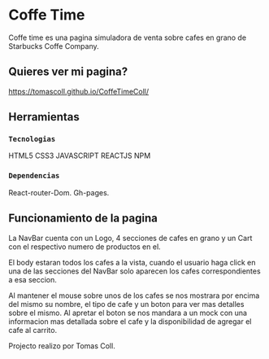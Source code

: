 # Coffe Time

Coffe time es una pagina simuladora de venta sobre cafes en grano de Starbucks Coffe Company.

## Quieres ver mi pagina?

https://tomascoll.github.io/CoffeTimeColl/

## Herramientas

### `Tecnologias`

HTML5
CSS3
JAVASCRIPT
REACTJS
NPM

### `Dependencias`

React-router-Dom.
Gh-pages.

## Funcionamiento de la pagina

La NavBar cuenta con un Logo, 4 secciones de cafes en grano y un Cart con el respectivo numero de productos en el.

El body estaran todos los cafes a la vista, cuando el usuario haga click en una de las secciones del NavBar solo aparecen los cafes correspondientes a esa seccion.

Al mantener el mouse sobre unos de los cafes se nos mostrara por encima del mismo su nombre, el tipo de cafe y un boton para ver mas detalles sobre el mismo. Al apretar el boton se nos mandara a un mock con una informacion mas detallada sobre el cafe y la disponibilidad de agregar el cafe al carrito.

Projecto realizo por Tomas Coll.
